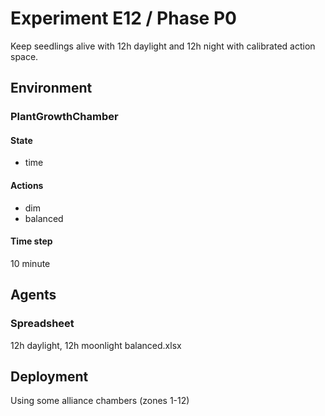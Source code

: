# Experiment E12 / Phase P0

Keep seedlings alive with 12h daylight and 12h night with calibrated action
space.

## Environment
### PlantGrowthChamber
#### State
  - time

#### Actions
  - dim
  - balanced

#### Time step
10 minute

## Agents
### Spreadsheet
12h daylight, 12h moonlight
balanced.xlsx

## Deployment
Using some alliance chambers (zones 1-12)
